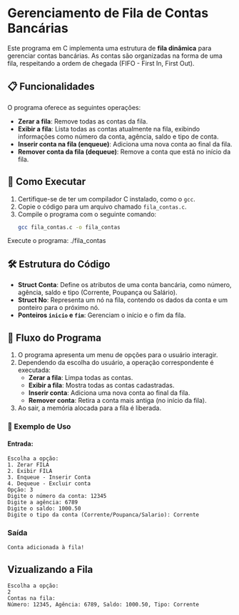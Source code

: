 # Gerenciamento de Fila de Contas Bancárias  

Este programa em C implementa uma estrutura de **fila dinâmica** para gerenciar contas bancárias. As contas são organizadas na forma de uma fila, respeitando a ordem de chegada (FIFO - First In, First Out).  

## 📋 Funcionalidades  

O programa oferece as seguintes operações:  

- **Zerar a fila**: Remove todas as contas da fila.  
- **Exibir a fila**: Lista todas as contas atualmente na fila, exibindo informações como número da conta, agência, saldo e tipo de conta.  
- **Inserir conta na fila (enqueue)**: Adiciona uma nova conta ao final da fila.  
- **Remover conta da fila (dequeue)**: Remove a conta que está no início da fila.  

## 🚀 Como Executar  

1. Certifique-se de ter um compilador C instalado, como o `gcc`.  
2. Copie o código para um arquivo chamado `fila_contas.c`.  
3. Compile o programa com o seguinte comando:  
   ```bash  
   gcc fila_contas.c -o fila_contas

Execute o programa:
./fila_contas  

## 🛠 Estrutura do Código  

- **Struct Conta**: Define os atributos de uma conta bancária, como número, agência, saldo e tipo (Corrente, Poupança ou Salário).  
- **Struct No**: Representa um nó na fila, contendo os dados da conta e um ponteiro para o próximo nó.  
- **Ponteiros `inicio` e `fim`**: Gerenciam o início e o fim da fila.  

## 📖 Fluxo do Programa  

1. O programa apresenta um menu de opções para o usuário interagir.  
2. Dependendo da escolha do usuário, a operação correspondente é executada:  
   - **Zerar a fila**: Limpa todas as contas.  
   - **Exibir a fila**: Mostra todas as contas cadastradas.  
   - **Inserir conta**: Adiciona uma nova conta ao final da fila.  
   - **Remover conta**: Retira a conta mais antiga (no início da fila).  
3. Ao sair, a memória alocada para a fila é liberada.  

### 📂 Exemplo de Uso

#### Entrada:
```plaintext
Escolha a opção:  
1. Zerar FILA  
2. Exibir FILA  
3. Enqueue - Inserir Conta  
4. Dequeue - Excluir conta  
Opção: 3  
Digite o número da conta: 12345  
Digite a agência: 6789  
Digite o saldo: 1000.50  
Digite o tipo da conta (Corrente/Poupanca/Salario): Corrente
```

### Saída
```
Conta adicionada à fila!  
```
## Vizualizando a Fila
````
Escolha a opção:  
2  
Contas na fila:  
Número: 12345, Agência: 6789, Saldo: 1000.50, Tipo: Corrente  


